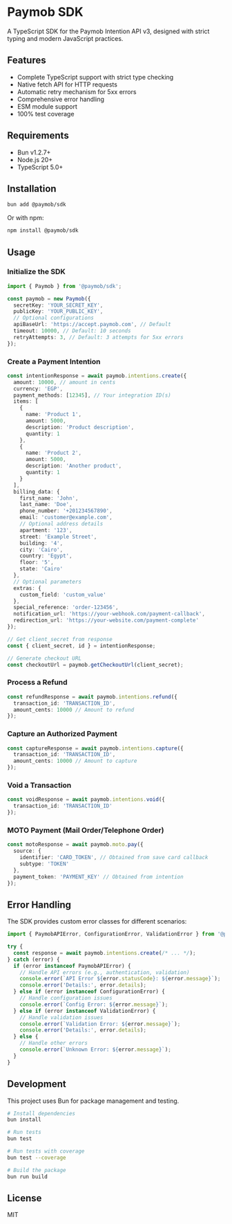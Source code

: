 # Paymob SDK

A TypeScript SDK for the Paymob Intention API v3, designed with strict typing and modern JavaScript practices.

## Features

- Complete TypeScript support with strict type checking
- Native fetch API for HTTP requests
- Automatic retry mechanism for 5xx errors
- Comprehensive error handling
- ESM module support
- 100% test coverage

## Requirements

- Bun v1.2.7+
- Node.js 20+
- TypeScript 5.0+

## Installation

```bash
bun add @paymob/sdk
```

Or with npm:

```bash
npm install @paymob/sdk
```

## Usage

### Initialize the SDK

```typescript
import { Paymob } from '@paymob/sdk';

const paymob = new Paymob({
  secretKey: 'YOUR_SECRET_KEY',
  publicKey: 'YOUR_PUBLIC_KEY',
  // Optional configurations
  apiBaseUrl: 'https://accept.paymob.com', // Default
  timeout: 10000, // Default: 10 seconds
  retryAttempts: 3, // Default: 3 attempts for 5xx errors
});
```

### Create a Payment Intention

```typescript
const intentionResponse = await paymob.intentions.create({
  amount: 10000, // amount in cents
  currency: 'EGP',
  payment_methods: [12345], // Your integration ID(s)
  items: [
    {
      name: 'Product 1',
      amount: 5000,
      description: 'Product description',
      quantity: 1
    },
    {
      name: 'Product 2',
      amount: 5000,
      description: 'Another product',
      quantity: 1
    }
  ],
  billing_data: {
    first_name: 'John',
    last_name: 'Doe',
    phone_number: '+201234567890',
    email: 'customer@example.com',
    // Optional address details
    apartment: '123',
    street: 'Example Street',
    building: '4',
    city: 'Cairo',
    country: 'Egypt',
    floor: '5',
    state: 'Cairo'
  },
  // Optional parameters
  extras: {
    custom_field: 'custom_value'
  },
  special_reference: 'order-123456',
  notification_url: 'https://your-webhook.com/payment-callback',
  redirection_url: 'https://your-website.com/payment-complete'
});

// Get client_secret from response
const { client_secret, id } = intentionResponse;

// Generate checkout URL
const checkoutUrl = paymob.getCheckoutUrl(client_secret);
```

### Process a Refund

```typescript
const refundResponse = await paymob.intentions.refund({
  transaction_id: 'TRANSACTION_ID',
  amount_cents: 10000 // Amount to refund
});
```

### Capture an Authorized Payment

```typescript
const captureResponse = await paymob.intentions.capture({
  transaction_id: 'TRANSACTION_ID',
  amount_cents: 10000 // Amount to capture
});
```

### Void a Transaction

```typescript
const voidResponse = await paymob.intentions.void({
  transaction_id: 'TRANSACTION_ID'
});
```

### MOTO Payment (Mail Order/Telephone Order)

```typescript
const motoResponse = await paymob.moto.pay({
  source: {
    identifier: 'CARD_TOKEN', // Obtained from save card callback
    subtype: 'TOKEN'
  },
  payment_token: 'PAYMENT_KEY' // Obtained from intention
});
```

## Error Handling

The SDK provides custom error classes for different scenarios:

```typescript
import { PaymobAPIError, ConfigurationError, ValidationError } from '@paymob/sdk';

try {
  const response = await paymob.intentions.create(/* ... */);
} catch (error) {
  if (error instanceof PaymobAPIError) {
    // Handle API errors (e.g., authentication, validation)
    console.error(`API Error ${error.statusCode}: ${error.message}`);
    console.error('Details:', error.details);
  } else if (error instanceof ConfigurationError) {
    // Handle configuration issues
    console.error(`Config Error: ${error.message}`);
  } else if (error instanceof ValidationError) {
    // Handle validation issues
    console.error(`Validation Error: ${error.message}`);
    console.error('Details:', error.details);
  } else {
    // Handle other errors
    console.error(`Unknown Error: ${error.message}`);
  }
}
```

## Development

This project uses Bun for package management and testing.

```bash
# Install dependencies
bun install

# Run tests
bun test

# Run tests with coverage
bun test --coverage

# Build the package
bun run build
```

## License

MIT
